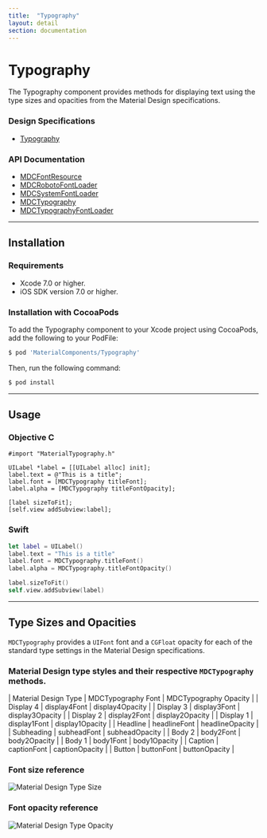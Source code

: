 ```yaml
---
title:  "Typography"
layout: detail
section: documentation
---
```

# Typography

The Typography component provides methods for displaying text using the type sizes and opacities
from the Material Design specifications.
<!--{: .intro }-->

### Design Specifications

<ul class="icon-list">
  <li class="icon-link"><a href="https://www.google.com/design/spec/style/typography.html">Typography</a></li>
</ul>

### API Documentation

<ul class="icon-list">
  <li class="icon-link"><a href="/apidocs/Typography/Classes/MDCFontResource.html">MDCFontResource</a></li>
  <li class="icon-link"><a href="/apidocs/Typography/Classes/MDCRobotoFontLoader.html">MDCRobotoFontLoader</a></li>
  <li class="icon-link"><a href="/apidocs/Typography/Classes.html#/c:objc(cs)MDCSystemFontLoader">MDCSystemFontLoader</a></li>
  <li class="icon-link"><a href="/apidocs/Typography/Classes/MDCTypography.html">MDCTypography</a></li>
  <li class="icon-link"><a href="/apidocs/Typography/Protocols/MDCTypographyFontLoader.html">MDCTypographyFontLoader</a></li>
</ul>


- - -

## Installation

### Requirements

- Xcode 7.0 or higher.
- iOS SDK version 7.0 or higher.

### Installation with CocoaPods

To add the Typography component to your Xcode project using CocoaPods, add the following to your PodFile:

~~~ bash
$ pod 'MaterialComponents/Typography'
~~~

Then, run the following command:

~~~ bash
$ pod install
~~~


- - -

## Usage

<!--<div class="material-code-render" markdown="1">-->
### Objective C

~~~ objc
#import "MaterialTypography.h"

UILabel *label = [[UILabel alloc] init];
label.text = @"This is a title";
label.font = [MDCTypography titleFont];
label.alpha = [MDCTypography titleFontOpacity];

[label sizeToFit];
[self.view addSubview:label];

~~~

### Swift
~~~ swift
let label = UILabel()
label.text = "This is a title"
label.font = MDCTypography.titleFont()
label.alpha = MDCTypography.titleFontOpacity()

label.sizeToFit()
self.view.addSubview(label)
~~~
<!--</div>-->



- - -

## Type Sizes and Opacities

`MDCTypography` provides a `UIFont` font and a `CGFloat` opacity for each of the standard type settings in the Material Design
specifications.

### Material Design type styles and their respective `MDCTypography` methods.

| Material Design Type | MDCTypography Font | MDCTypography Opacity |
| Display 4 | display4Font | display4Opacity |
| Display 3 | display3Font | display3Opacity |
| Display 2 | display2Font | display2Opacity |
| Display 1 | display1Font | display1Opacity |
| Headline | headlineFont | headlineOpacity |
| Subheading | subheadFont | subheadOpacity |
| Body 2 | body2Font | body2Opacity |
| Body 1 | body1Font | body1Opacity |
| Caption | captionFont | captionOpacity |
| Button | buttonFont | buttonOpacity |
<!--{: .data-table }-->

### Font size reference
![Material Design Type Size](docs/assets/style_typography_styles_scale.png "Shows the Material Design font
sizes")
<!--{: .illustration }-->

### Font opacity reference
![Material Design Type Opacity](docs/assets/style_typography_styles_contrast.png "Shows the Material Design font
opacities")
<!--{: .illustration }-->


